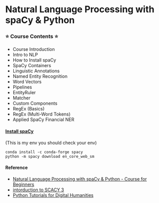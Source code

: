 # **Natural Language Processing with spaCy & Python**

### **⭐️ Course Contents ⭐️**
- Course Introduction
- Intro to NLP
- How to Install spaCy
- SpaCy Containers
- Linguistic Annotations
- Named Entity Recognition
- Word Vectors
- Pipelines
- EntityRuler
- Matcher
- Custom Components
- RegEx (Basics)
- RegEx (Multi-Word Tokens)
- Applied SpaCy Financial NER



#### [Install spaCy](https://spacy.io/)
(This is my env you should check your env)
```
conda install -c conda-forge spacy
python -m spacy download en_core_web_sm
```

#### Reference
- [Natural Language Processing with spaCy & Python - Course for Beginners](https://www.youtube.com/watch?v=dIUTsFT2MeQ)
- [intorduction to SCACY 3](https://spacy.pythonhumanities.com/intro.html)
- [Python Tutorials for Digital Humanities](https://www.youtube.com/@python-programming/playlists)
